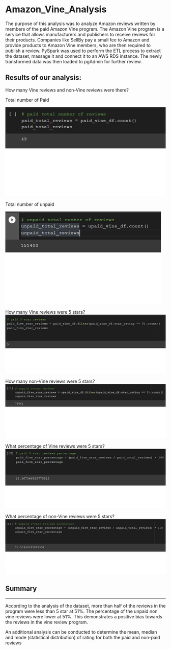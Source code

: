 # Amazon_Vine_Analysis

The purpose of this analysis was to analyze Amazon reviews written by members of the paid Amazon Vine program. The Amazon Vine program is a service that allows manufacturers and 
publishers to receive reviews for their products. Companies like SellBy pay a small fee to Amazon and provide products to Amazon Vine members, who are then required to publish a review. PySpark was used to perform the 
ETL process to extract the dataset, massage it and connect it to an AWS RDS instance. The newly transformed data was then loaded to pgAdmin for further review.

## Results of our analysis:

How many Vine reviews and non-Vine reviews were there?
   
 Total number of Paid
 
 ![image](https://github.com/DmanDJs1/Amazon_Vine_Analysis/blob/main/resources/Paid_total_number_of_reviews.png?raw=true)


Total number of unpaid

 ![image](https://github.com/DmanDJs1/Amazon_Vine_Analysis/blob/main/resources/unpaid_total_number_of_reviews.png?raw=true)	 


How many Vine reviews were 5 stars? 
 ![image](https://github.com/DmanDJs1/Amazon_Vine_Analysis/blob/main/resources/Paid_5_star_reviews.png?raw=true)


How many non-Vine reviews were 5 stars?
 ![image](https://github.com/DmanDJs1/Amazon_Vine_Analysis/blob/main/resources/unpaid_5_star_reviews.png?raw=true)



What percentage of Vine reviews were 5 stars? 
 ![image](https://github.com/DmanDJs1/Amazon_Vine_Analysis/blob/main/resources/Paid_5_star_reviews%20%25.png?raw=true)


What percentage of non-Vine reviews were 5 stars?
 ![image](https://github.com/DmanDJs1/Amazon_Vine_Analysis/blob/main/resources/unpaid_5_star_reviews%20%25.png?raw=true)


## Summary
----------------------------------------------------------

According to the analysis of the dataset, more than half of the reviews in the program were less than 5 star at 51%. 
The percentage of the unpaid non vine reviews were lower at 51%. 
This demonstrates a positive bias towards the reviews in the vine review program.

An additional analysis can be conducted to determine the mean, median and mode (statistical distribution) 
of rating for both the paid and non-paid reviews
